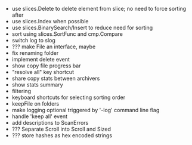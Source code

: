 * use slices.Delete to delete element from slice; no need to force sorting after
* use slices.Index when possible
* use slices.BinarySearch/Insert to reduce need for sorting
* sort using slices.SortFunc and cmp.Compare
* switch log to slog
* ??? make File an interface, maybe
* fix renaming folder
* implement delete event
* show copy file progress bar
* "resolve all" key shortcut
* share copy stats between archivers
* show stats summary
* filtering
* keyboard shortcuts for selecting sorting order
* keepFile on folders
* make logging optional triggered by '-log' command line flag
* handle 'keep all' event 
* add descriptions to ScanErrors
* ??? Separate Scroll into Scroll and Sized
* ??? store hashes as hex encoded strings
